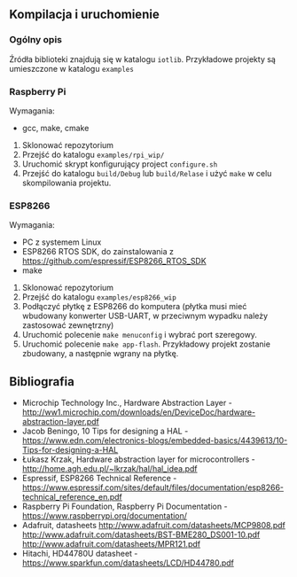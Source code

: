 ## Kompilacja i uruchomienie

### Ogólny opis
Źródła biblioteki znajdują się w katalogu `iotlib`. Przykładowe projekty są umieszczone w katalogu `examples`

### Raspberry Pi
Wymagania:
- gcc, make, cmake

1. Sklonować repozytorium
2. Przejść do katalogu `examples/rpi_wip/`
3. Uruchomić skrypt konfigurujący project `configure.sh`
4. Przejść do katalogu `build/Debug` lub `build/Relase` i użyć `make` w celu skompilowania projektu.

### ESP8266
Wymagania: 
- PC z systemem Linux
- ESP8266 RTOS SDK, do zainstalowania z https://github.com/espressif/ESP8266_RTOS_SDK
- make

1. Sklonować repozytorium
2. Przejść do katalogu `examples/esp8266_wip`
3. Podłączyć płytkę z ESP8266 do komputera (płytka musi mieć wbudowany konwerter USB-UART, w przeciwnym wypadku należy zastosować zewnętrzny)
4. Uruchomić polecenie `make menuconfig` i wybrać port szeregowy.
5. Uruchomić polecenie `make app-flash`. Przykładowy projekt zostanie zbudowany, a następnie wgrany na płytkę.

## Bibliografia 

- Microchip Technology Inc., Hardware Abstraction Layer - http://ww1.microchip.com/downloads/en/DeviceDoc/hardware-abstraction-layer.pdf
- Jacob Beningo, 10 Tips for designing a HAL - https://www.edn.com/electronics-blogs/embedded-basics/4439613/10-Tips-for-designing-a-HAL
- Łukasz Krzak, Hardware abstraction layer for microcontrollers - http://home.agh.edu.pl/~lkrzak/hal/hal_idea.pdf
- Espressif, ESP8266 Technical Reference - https://www.espressif.com/sites/default/files/documentation/esp8266-technical_reference_en.pdf
- Raspberry Pi Foundation, Raspberry Pi Documentation - https://www.raspberrypi.org/documentation/
- Adafruit, datasheets
http://www.adafruit.com/datasheets/MCP9808.pdf
http://www.adafruit.com/datasheets/BST-BME280_DS001-10.pdf
http://www.adafruit.com/datasheets/MPR121.pdf
- Hitachi, HD44780U datasheet - https://www.sparkfun.com/datasheets/LCD/HD44780.pdf
